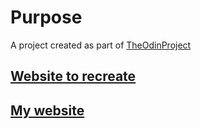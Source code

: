 # Purpose

A project created as part of [TheOdinProject](https://www.theodinproject.com/courses/html5-and-css3/lessons/building-with-backgrounds-and-gradients?ref=lnav)

## [Website to recreate](https://web.archive.org/web/20140301004610/http://www.apple.com/)

## [My website](https://paramagicdev.github.io/background-gradients)
